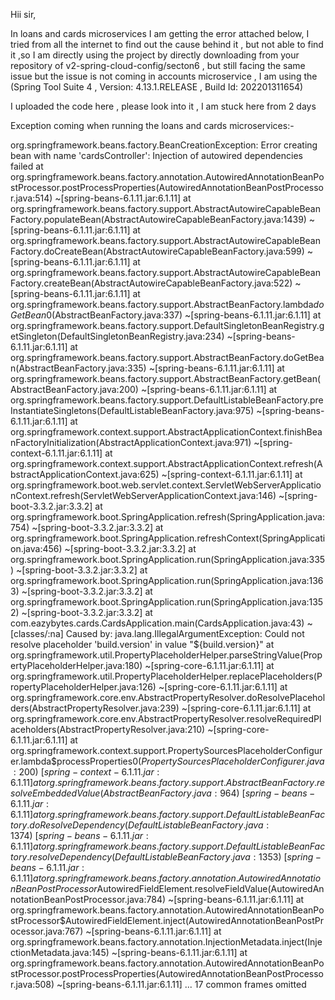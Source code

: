 Hii sir,

In loans and cards microservices I am getting the error attached below, I tried  from all the internet to find out the cause behind it , but not able to find it ,so 
I am directly using the project by directly downloading from your repository of v2-spring-cloud-config/secton6 ,  but still facing the same issue but the issue is not coming in accounts microservice ,
I am using the (Spring Tool Suite 4 , Version: 4.13.1.RELEASE , Build Id: 202201311654)

I uploaded the code here , please look into it , I am stuck here from 2 days


Exception coming when running the loans and cards microservices:- 



org.springframework.beans.factory.BeanCreationException: Error creating bean with name 'cardsController': Injection of autowired dependencies failed
	at org.springframework.beans.factory.annotation.AutowiredAnnotationBeanPostProcessor.postProcessProperties(AutowiredAnnotationBeanPostProcessor.java:514) ~[spring-beans-6.1.11.jar:6.1.11]
	at org.springframework.beans.factory.support.AbstractAutowireCapableBeanFactory.populateBean(AbstractAutowireCapableBeanFactory.java:1439) ~[spring-beans-6.1.11.jar:6.1.11]
	at org.springframework.beans.factory.support.AbstractAutowireCapableBeanFactory.doCreateBean(AbstractAutowireCapableBeanFactory.java:599) ~[spring-beans-6.1.11.jar:6.1.11]
	at org.springframework.beans.factory.support.AbstractAutowireCapableBeanFactory.createBean(AbstractAutowireCapableBeanFactory.java:522) ~[spring-beans-6.1.11.jar:6.1.11]
	at org.springframework.beans.factory.support.AbstractBeanFactory.lambda$doGetBean$0(AbstractBeanFactory.java:337) ~[spring-beans-6.1.11.jar:6.1.11]
	at org.springframework.beans.factory.support.DefaultSingletonBeanRegistry.getSingleton(DefaultSingletonBeanRegistry.java:234) ~[spring-beans-6.1.11.jar:6.1.11]
	at org.springframework.beans.factory.support.AbstractBeanFactory.doGetBean(AbstractBeanFactory.java:335) ~[spring-beans-6.1.11.jar:6.1.11]
	at org.springframework.beans.factory.support.AbstractBeanFactory.getBean(AbstractBeanFactory.java:200) ~[spring-beans-6.1.11.jar:6.1.11]
	at org.springframework.beans.factory.support.DefaultListableBeanFactory.preInstantiateSingletons(DefaultListableBeanFactory.java:975) ~[spring-beans-6.1.11.jar:6.1.11]
	at org.springframework.context.support.AbstractApplicationContext.finishBeanFactoryInitialization(AbstractApplicationContext.java:971) ~[spring-context-6.1.11.jar:6.1.11]
	at org.springframework.context.support.AbstractApplicationContext.refresh(AbstractApplicationContext.java:625) ~[spring-context-6.1.11.jar:6.1.11]
	at org.springframework.boot.web.servlet.context.ServletWebServerApplicationContext.refresh(ServletWebServerApplicationContext.java:146) ~[spring-boot-3.3.2.jar:3.3.2]
	at org.springframework.boot.SpringApplication.refresh(SpringApplication.java:754) ~[spring-boot-3.3.2.jar:3.3.2]
	at org.springframework.boot.SpringApplication.refreshContext(SpringApplication.java:456) ~[spring-boot-3.3.2.jar:3.3.2]
	at org.springframework.boot.SpringApplication.run(SpringApplication.java:335) ~[spring-boot-3.3.2.jar:3.3.2]
	at org.springframework.boot.SpringApplication.run(SpringApplication.java:1363) ~[spring-boot-3.3.2.jar:3.3.2]
	at org.springframework.boot.SpringApplication.run(SpringApplication.java:1352) ~[spring-boot-3.3.2.jar:3.3.2]
	at com.eazybytes.cards.CardsApplication.main(CardsApplication.java:43) ~[classes/:na]
Caused by: java.lang.IllegalArgumentException: Could not resolve placeholder 'build.version' in value "${build.version}"
	at org.springframework.util.PropertyPlaceholderHelper.parseStringValue(PropertyPlaceholderHelper.java:180) ~[spring-core-6.1.11.jar:6.1.11]
	at org.springframework.util.PropertyPlaceholderHelper.replacePlaceholders(PropertyPlaceholderHelper.java:126) ~[spring-core-6.1.11.jar:6.1.11]
	at org.springframework.core.env.AbstractPropertyResolver.doResolvePlaceholders(AbstractPropertyResolver.java:239) ~[spring-core-6.1.11.jar:6.1.11]
	at org.springframework.core.env.AbstractPropertyResolver.resolveRequiredPlaceholders(AbstractPropertyResolver.java:210) ~[spring-core-6.1.11.jar:6.1.11]
	at org.springframework.context.support.PropertySourcesPlaceholderConfigurer.lambda$processProperties$0(PropertySourcesPlaceholderConfigurer.java:200) ~[spring-context-6.1.11.jar:6.1.11]
	at org.springframework.beans.factory.support.AbstractBeanFactory.resolveEmbeddedValue(AbstractBeanFactory.java:964) ~[spring-beans-6.1.11.jar:6.1.11]
	at org.springframework.beans.factory.support.DefaultListableBeanFactory.doResolveDependency(DefaultListableBeanFactory.java:1374) ~[spring-beans-6.1.11.jar:6.1.11]
	at org.springframework.beans.factory.support.DefaultListableBeanFactory.resolveDependency(DefaultListableBeanFactory.java:1353) ~[spring-beans-6.1.11.jar:6.1.11]
	at org.springframework.beans.factory.annotation.AutowiredAnnotationBeanPostProcessor$AutowiredFieldElement.resolveFieldValue(AutowiredAnnotationBeanPostProcessor.java:784) ~[spring-beans-6.1.11.jar:6.1.11]
	at org.springframework.beans.factory.annotation.AutowiredAnnotationBeanPostProcessor$AutowiredFieldElement.inject(AutowiredAnnotationBeanPostProcessor.java:767) ~[spring-beans-6.1.11.jar:6.1.11]
	at org.springframework.beans.factory.annotation.InjectionMetadata.inject(InjectionMetadata.java:145) ~[spring-beans-6.1.11.jar:6.1.11]
	at org.springframework.beans.factory.annotation.AutowiredAnnotationBeanPostProcessor.postProcessProperties(AutowiredAnnotationBeanPostProcessor.java:508) ~[spring-beans-6.1.11.jar:6.1.11]
	... 17 common frames omitted
